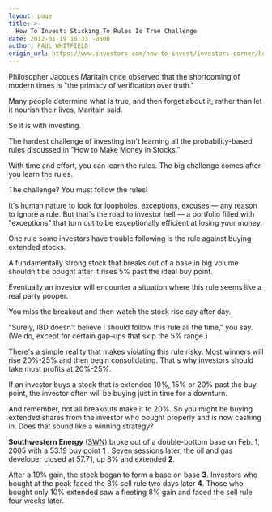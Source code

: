 ```yaml
---
layout: page
title: >-
  How To Invest: Sticking To Rules Is True Challenge
date: 2012-01-19 16:33 -0800
author: PAUL WHITFIELD
origin_url: https://www.investors.com/how-to-invest/investors-corner/how-to-invest-by-following-sound-rules
---
```





Philosopher Jacques Maritain once observed that the shortcoming of modern times is "the primacy of verification over truth."


Many people determine what is true, and then forget about it, rather than let it nourish their lives, Maritain said.


So it is with investing.


The hardest challenge of investing isn't learning all the probability-based rules discussed in "How to Make Money in Stocks."


With time and effort, you can learn the rules. The big challenge comes after you learn the rules.


The challenge? You must follow the rules!


It's human nature to look for loopholes, exceptions, excuses — any reason to ignore a rule. But that's the road to investor hell — a portfolio filled with "exceptions" that turn out to be exceptionally efficient at losing your money.


One rule some investors have trouble following is the rule against buying extended stocks.


A fundamentally strong stock that breaks out of a base in big volume shouldn't be bought after it rises 5% past the ideal buy point.


Eventually an investor will encounter a situation where this rule seems like a real party pooper.


You miss the breakout and then watch the stock rise day after day.


"Surely, IBD doesn't believe I should follow this rule all the time," you say. (We do, except for certain gap-ups that skip the 5% range.)


There's a simple reality that makes violating this rule risky. Most winners will rise 20%-25% and then begin consolidating. That's why investors should take most profits at 20%-25%.


If an investor buys a stock that is extended 10%, 15% or 20% past the buy point, the investor often will be buying just in time for a downturn.


And remember, not all breakouts make it to 20%. So you might be buying extended shares from the investor who bought properly and is now cashing in. Does that sound like a winning strategy?


**Southwestern Energy** ([SWN](https://research.investors.com/quote.aspx?symbol=SWN)) broke out of a double-bottom base on Feb. 1, 2005 with a 53.19 buy point **1** . Seven sessions later, the oil and gas developer closed at 57.71, up 8% and extended **2**.


After a 19% gain, the stock began to form a base on base **3**. Investors who bought at the peak faced the 8% sell rule two days later **4**. Those who bought only 10% extended saw a fleeting 8% gain and faced the sell rule four weeks later.




